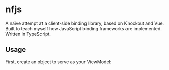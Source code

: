 # nfjs
A naïve attempt at a client-side binding library, based on Knockout and Vue. Built to teach myself how JavaScript binding frameworks are implemented. Written in TypeScript.

## Usage

First, create an object to serve as your ViewModel:

```` TypeScript


````



